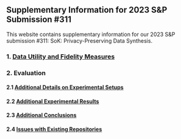 <head>
<!-- Google tag (gtag.js) -->
<script async src="https://www.googletagmanager.com/gtag/js?id=G-7J70QW6MC3"></script>
<script>
  window.dataLayer = window.dataLayer || [];
  function gtag(){dataLayer.push(arguments);}
  gtag('js', new Date());

  gtag('config', 'G-7J70QW6MC3');
</script>
</head>

## Supplementary Information for 2023 S&P Submission #311

This website contains supplementary information for our 2023 S&P submission #311: SoK: Privacy-Preserving Data Synthesis.

### 1. [Data Utility and Fidelity Measures](./data_utility_and_fidelity.md)


### 2. Evaluation

#### 2.1 [Additional Details on Experimental Setups](./evaluation_setups.md)

#### 2.2 [Additional Experimental Results](./evaluation_results.md)

#### 2.3 [Additional Conclusions](./evaluation_conclusions.md)

#### 2.4 [Issues with Existing Repositories](./issues_existing_repos.md)

